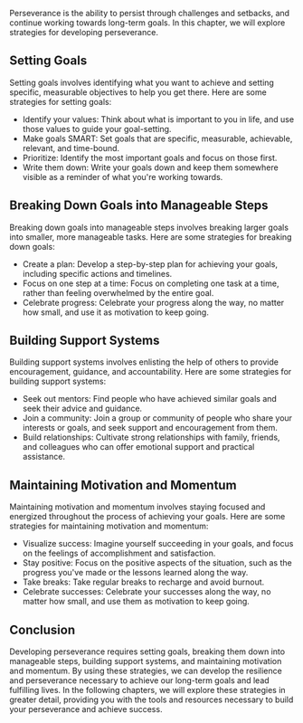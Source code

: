 
Perseverance is the ability to persist through challenges and setbacks, and continue working towards long-term goals. In this chapter, we will explore strategies for developing perseverance.

Setting Goals
-------------

Setting goals involves identifying what you want to achieve and setting specific, measurable objectives to help you get there. Here are some strategies for setting goals:

* Identify your values: Think about what is important to you in life, and use those values to guide your goal-setting.
* Make goals SMART: Set goals that are specific, measurable, achievable, relevant, and time-bound.
* Prioritize: Identify the most important goals and focus on those first.
* Write them down: Write your goals down and keep them somewhere visible as a reminder of what you're working towards.

Breaking Down Goals into Manageable Steps
-----------------------------------------

Breaking down goals into manageable steps involves breaking larger goals into smaller, more manageable tasks. Here are some strategies for breaking down goals:

* Create a plan: Develop a step-by-step plan for achieving your goals, including specific actions and timelines.
* Focus on one step at a time: Focus on completing one task at a time, rather than feeling overwhelmed by the entire goal.
* Celebrate progress: Celebrate your progress along the way, no matter how small, and use it as motivation to keep going.

Building Support Systems
------------------------

Building support systems involves enlisting the help of others to provide encouragement, guidance, and accountability. Here are some strategies for building support systems:

* Seek out mentors: Find people who have achieved similar goals and seek their advice and guidance.
* Join a community: Join a group or community of people who share your interests or goals, and seek support and encouragement from them.
* Build relationships: Cultivate strong relationships with family, friends, and colleagues who can offer emotional support and practical assistance.

Maintaining Motivation and Momentum
-----------------------------------

Maintaining motivation and momentum involves staying focused and energized throughout the process of achieving your goals. Here are some strategies for maintaining motivation and momentum:

* Visualize success: Imagine yourself succeeding in your goals, and focus on the feelings of accomplishment and satisfaction.
* Stay positive: Focus on the positive aspects of the situation, such as the progress you've made or the lessons learned along the way.
* Take breaks: Take regular breaks to recharge and avoid burnout.
* Celebrate successes: Celebrate your successes along the way, no matter how small, and use them as motivation to keep going.

Conclusion
----------

Developing perseverance requires setting goals, breaking them down into manageable steps, building support systems, and maintaining motivation and momentum. By using these strategies, we can develop the resilience and perseverance necessary to achieve our long-term goals and lead fulfilling lives. In the following chapters, we will explore these strategies in greater detail, providing you with the tools and resources necessary to build your perseverance and achieve success.
